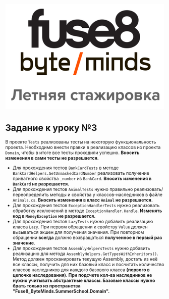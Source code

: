 <p align="center">
  <img src="../assets/logo.png" alt="logo" title="Летняя стажировка fuse8/byteminds"/>
</p>

# Задание к уроку №3

В проекте <code>Tests</code> реализованы тесты на некоторую функциональность проекта.
Необходимо внести правки в реализацию классов из проекта <code>Domain</code>, чтобы в итоге все тесты проходили успешно. **Вносить изменения в сами тесты не разрешается.**

- Для прохождения тестов <code>BankCardTests</code> в методе <code>BankCardHelpers.GetUnmaskedCardNumber</code> реализовать получение приватного свойства <code>\_number</code> из <code>BankCard</code>. **Вносить изменения в <code>BankCard</code> не разрешается.**
- Для прохождения тестов <code>AnimalTests</code> нужно правильно реализовать/переопределить методы и свойства у классов-наследников в файле <code>Animals.cs</code>. **Вносить изменения в класс <code>Animal</code> не разрешается.**
- Для прохождения тестов <code>ExceptionHandlerTests</code> нужно реализовать обработку исключений в методе <code>ExceptionHandler.Handle</code>. **Изменять код в <code>MoneyException</code> не разрешается.**
- Для прохождения тестов <code>LazyTests</code> нужно добавить реализацию класса <code>Lazy</code>. При первом обращении к свойству <code>Value</code> должен вызываться экшен для получения значения.
  При повторном обращении **всегда** должно возвращаться **полученное в первый раз значение**.
- Для прохождения тестов <code>AssemblyHelpersTests</code> нужно добавить реализацию для метода <code>AssemblyHelpers.GetTypesWithInheritors()</code>. Метод должен просканировать текущую Assembly, достать из неё все классы,
  получить для них базовый класс и посчитать количество классов наследников для каждого базового класса **(первого в цепочке наследования)**. **При подсчете кол-ва наследников не нужно учитывать абстрактные классы. Базовые классы нужно брать только из пространства "Fuse8_ByteMinds.SummerSchool.Domain".**
